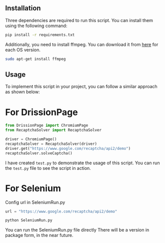 ## Installation
Three dependencies are required to run this script. You can install them using the following command:
```bash
pip install -r requirements.txt
```
Additionally, you need to install ffmpeg. You can download it from [here](https://ffmpeg.org/download.html) for each OS version.
```bash
sudo apt-get install ffmpeg
```

## Usage
To implement this script in your project, you can follow a similar approach as shown below:

# For DrissionPage
```python
from DrissionPage import ChromiumPage 
from RecaptchaSolver import RecaptchaSolver

driver = ChromiumPage()
recaptchaSolver = RecaptchaSolver(driver)
driver.get("https://www.google.com/recaptcha/api2/demo")
recaptchaSolver.solveCaptcha()
```
I have created `test.py` to demonstrate the usage of this script. You can run the `test.py` file to see the script in action.

# For Selenium
Config url in SeleniumRun.py
```python
url = "https://www.google.com/recaptcha/api2/demo"

python SeleniumRun.py
```
You can run the SeleniumRun.py file directly
There will be a version in package form, in the near future.